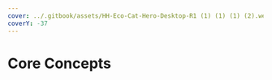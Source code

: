 ```yaml
---
cover: ../.gitbook/assets/HH-Eco-Cat-Hero-Desktop-R1 (1) (1) (1) (2).webp
coverY: -37
---
```


# Core Concepts

